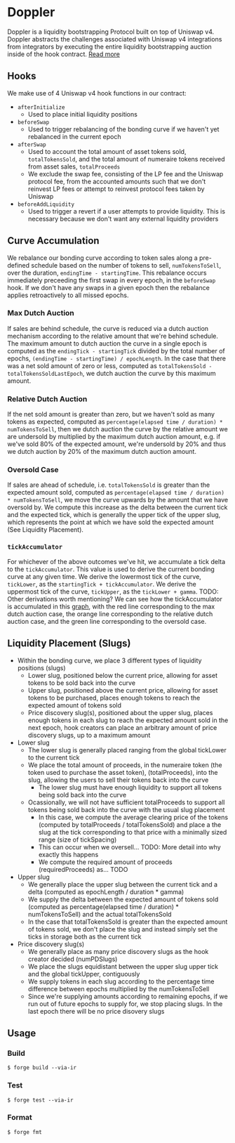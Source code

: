 # Doppler

Doppler is a liquidity bootstrapping Protocol built on top of Uniswap v4. Doppler abstracts the challenges associated with Uniswap v4 integrations from integrators by executing the entire liquidity bootstrapping auction inside of the hook contract. [Read more](https://whetstone.cc/doppler)

## Hooks

We make use of 4 Uniswap v4 hook functions in our contract:

- `afterInitialize`
    - Used to place initial liquidity positions
- `beforeSwap`
    - Used to trigger rebalancing of the bonding curve if we haven't yet rebalanced in the current epoch
- `afterSwap`
    - Used to account the total amount of asset tokens sold, `totalTokensSold`, and the total amount of numeraire tokens received from asset sales, `totalProceeds`
    - We exclude the swap fee, consisting of the LP fee and the Uniswap protocol fee, from the accounted amounts such that we don't reinvest LP fees or attempt to reinvest protocol fees taken by Uniswap
- `beforeAddLiquidity`
    - Used to trigger a revert if a user attempts to provide liquidity. This is necessary because we don't want any external liquidity providers

## Curve Accumulation

We rebalance our bonding curve according to token sales along a pre-defined schedule based on the number of tokens to sell, `numTokensToSell`, over the duration, `endingTime - startingTime`. This rebalance occurs immediately preceeding the first swap in every epoch, in the `beforeSwap` hook. If we don't have any swaps in a given epoch then the rebalance applies retroactively to all missed epochs.

### Max Dutch Auction

If sales are behind schedule, the curve is reduced via a dutch auction mechanism according to the relative amount that we're behind schedule. The maximum amount to dutch auction the curve in a single epoch is computed as the `endingTick - startingTick` divided by the total number of epochs, `(endingTime - startingTime) / epochLength`. In the case that there was a net sold amount of zero or less, computed as `totalTokensSold - totalTokensSoldLastEpoch`, we dutch auction the curve by this maximum amount.

### Relative Dutch Auction

If the net sold amount is greater than zero, but we haven't sold as many tokens as expected, computed as `percentage(elapsed time / duration) * numTokensToSell`, then we dutch auction the curve by the relative amount we are undersold by multiplied by the maximum dutch auction amount, e.g. if we've sold 80% of the expected amount, we're undersold by 20% and thus we dutch auction by 20% of the maximum dutch auction amount.

### Oversold Case

If sales are ahead of schedule, i.e. `totalTokensSold` is greater than the expected amount sold, computed as `percentage(elapsed time / duration) * numTokensToSell`, we move the curve upwards by the amount that we have oversold by. We compute this increase as the delta between the current tick and the expected tick, which is generally the upper tick of the upper slug, which represents the point at which we have sold the expected amount (See Liquidity Placement).

### `tickAccumulator`

For whichever of the above outcomes we've hit, we accumulate a tick delta to the `tickAccumulator`. This value is used to derive the current bonding curve at any given time. We derive the lowermost tick of the curve, `tickLower`, as the `startingTick + tickAccumulator`. We derive the uppermost tick of the curve, `tickUpper`, as the `tickLower + gamma`. TODO: Other derivations worth mentioning? We can see how the tickAccumulator is accumulated in this [graph](https://www.desmos.com/calculator/fjnd0mcpst), with the red line corresponding to the max dutch auction case, the orange line corresponding to the relative dutch auction case, and the green line corresponding to the oversold case.

## Liquidity Placement (Slugs)

- Within the bonding curve, we place 3 different types of liquidity positions (slugs)
    - Lower slug, positioned below the current price, allowing for asset tokens to be sold back into the curve
    - Upper slug, positioned above the current price, allowing for asset tokens to be purchased, places enough tokens to reach the expected amount of tokens sold
    - Price discovery slug(s), positioned about the upper slug, places enough tokens in each slug to reach the expected amount sold in the next epoch, hook creators can place an arbitrary amount of price discovery slugs, up to a maximum amount
- Lower slug
    - The lower slug is generally placed ranging from the global tickLower to the current tick
    - We place the total amount of proceeds, in the numeraire token (the token used to purchase the asset token), (totalProceeds), into the slug, allowing the users to sell their tokens back into the curve
        - The lower slug must have enough liquidity to support all tokens being sold back into the curve
    - Ocassionally, we will not have sufficient totalProceeds to support all tokens being sold back into the curve with the usual slug placement
        - In this case, we compute the average clearing price of the tokens (computed by totalProceeds / totalTokensSold) and place a the slug at the tick corresponding to that price with a minimally sized range (size of tickSpacing)
        - This can occur when we oversell... TODO: More detail into why exactly this happens
        - We compute the required amount of proceeds (requiredProceeds) as... TODO
- Upper slug
    - We generally place the upper slug between the current tick and a delta (computed as epochLength / duration * gamma)
    - We supply the delta between the expected amount of tokens sold (computed as percentage(elapsed time / duration) * numTokensToSell) and the actual totalTokensSold
    - In the case that totalTokensSold is greater than the expected amount of tokens sold, we don't place the slug and instead simply set the ticks in storage both as the current tick
- Price discovery slug(s)
    - We generally place as many price discovery slugs as the hook creator decided (numPDSlugs)
    - We place the slugs equidistant between the upper slug upper tick and the global tickUpper, contiguously
    - We supply tokens in each slug according to the percentage time difference between epochs multiplied by the numTokensToSell
    - Since we're supplying amounts according to remaining epochs, if we run out of future epochs to supply for, we stop placing slugs. In the last epoch there will be no price disovery slugs

## Usage

### Build

```shell
$ forge build --via-ir
```

### Test

```shell
$ forge test --via-ir
```

### Format

```shell
$ forge fmt
```
